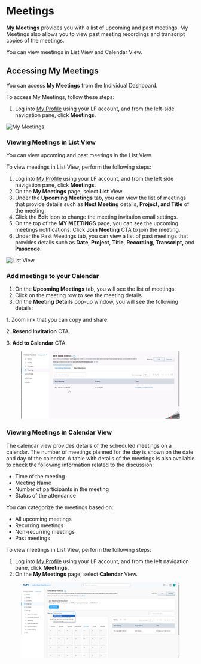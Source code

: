 # Meetings

**My Meetings** provides you with a list of upcoming and past meetings. My Meetings also allows you to view past meeting recordings and transcript copies of the meetings.

You can view meetings in List View and Calendar View.&#x20;

## Accessing My Meetings&#x20;

You can access **My Meetings** from the Individual Dashboard.&#x20;

To access My Meetings, follow these steps:

1. Log into [My Profile](https://openprofile.dev) using your LF account, and from the left-side navigation pane, click **Meetings**.

![My Meetings](../.gitbook/assets/2023-09-28\_19h49\_19.png)

### Viewing Meetings in List View

You can view upcoming and past meetings in the List View.&#x20;

To view meetings in List View, perform the following steps:

1. Log into [My Profile](https://openprofile.dev) using your LF account, and from the left side navigation pane, click **Meetings**.&#x20;
2. On the **My Meetings** page, select **List** View.
3. Under the **Upcoming Meetings** tab, you can view the list of meetings that provide details such as **Next Meeting** details, **Project, and Title** of the meeting.
4. Click the **Edit** icon to change the meeting invitation email settings.&#x20;
5. On the top of the **MY MEETINGS** page, you can see the upcoming meetings notifications. Click **Join Meeting** CTA to join the meeting.
6. Under the Past Meetings tab, you can view a list of past meetings that provides details such as **Date**, **Project**, **Title**, **Recording**, **Transcript,** and **Passcode**.&#x20;

![List View](../.gitbook/assets/2023-09-28\_22h47\_23.gif)

### Add meetings to your Calendar

1. On the **Upcoming Meetings** tab, you will see the list of meetings.
2. Click on the meeting row to see the meeting details.
3. On the **Meeting Details** pop-up window, you will see the following details:

&#x20;       1\. Zoom link that you can copy and share.

&#x20;        2\. **Resend Invitation** CTA.

&#x20;        3\. **Add to Calendar** CTA.

<figure><img src="../.gitbook/assets/2023-09-29_10h53_39.gif" alt=""><figcaption></figcaption></figure>

### Viewing Meetings in Calendar View

The calendar view provides details of the scheduled meetings on a calendar. The number of meetings planned for the day is shown on the date and day of the calendar. A table with details of the meetings is also available to check the following information related to the discussion:

* Time of the meeting
* Meeting Name
* Number of participants in the meeting
* Status of the attendance

You can categorize the meetings based on:

* All upcoming meetings
* Recurring meetings
* Non-recurring meetings
* Past meetings

To view meetings in List View, perform the following steps:

1. Log into [My Profile](https://openprofile.dev) using your LF account, and from the left navigation pane, click **Meetings**.&#x20;
2. On the **My Meetings** page, select **Calendar** View.

<figure><img src="../.gitbook/assets/2023-09-28_22h52_39 (1).png" alt=""><figcaption></figcaption></figure>
